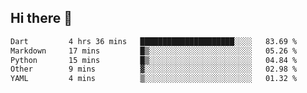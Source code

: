 ## Hi there 👋
 <!--START_SECTION:waka-->

```txt
Dart         4 hrs 36 mins   █████████████████████░░░░   83.69 %
Markdown     17 mins         █▒░░░░░░░░░░░░░░░░░░░░░░░   05.26 %
Python       15 mins         █▒░░░░░░░░░░░░░░░░░░░░░░░   04.84 %
Other        9 mins          ▓░░░░░░░░░░░░░░░░░░░░░░░░   02.98 %
YAML         4 mins          ▒░░░░░░░░░░░░░░░░░░░░░░░░   01.32 %
```

<!--END_SECTION:waka-->
